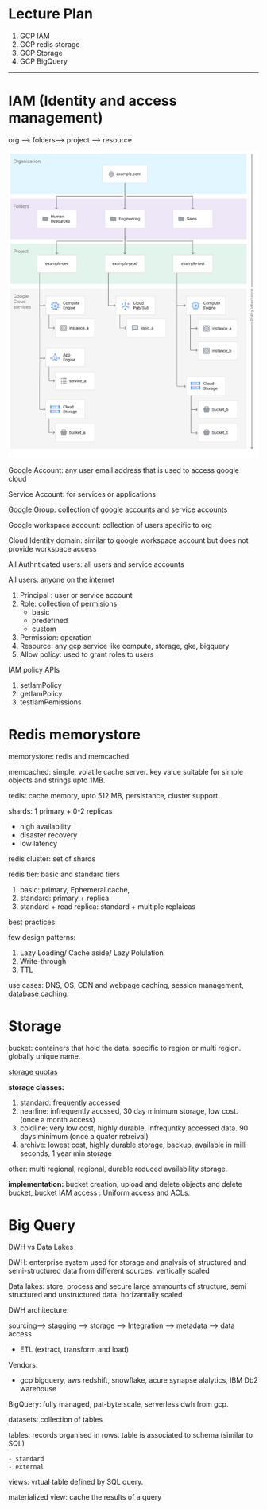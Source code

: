 # Lecture Plan

1. GCP IAM
2. GCP redis storage
3. GCP Storage
4. GCP BigQuery


---

# IAM (Identity and access management)

org --> folders--> project --> resource

![policy inheritance](./images/policy-inheritance.svg)


Google Account: any user email address that is used to access google cloud

Service Account: for services or applications

Google Group: collection of google accounts and service accounts

Google workspace account: collection of users specific to org

Cloud Identity domain: similar to google workspace account but does not provide workspace access

All Authnticated users: all users and service accounts 

All users: anyone on the internet

1. Principal : user or service account
2. Role: collection of permisions
    - basic
    - predefined
    - custom
3. Permission: operation
4. Resource: any gcp service like compute, storage, gke, bigquery
5. Allow policy: used to grant roles to users

IAM policy APIs

1. setIamPolicy
2. getIamPolicy
3. testIamPemissions


# Redis memorystore

memorystore: redis and memcached

memcached: simple, volatile cache server. key value suitable for simple objects and strings upto 1MB.

redis: cache memory, upto 512 MB, persistance, cluster support.

shards: 1 primary + 0-2 replicas

   - high availability
   - disaster recovery
   - low latency

redis cluster: set of shards

redis tier: basic and standard tiers


1. basic: primary, Ephemeral cache, 
2. standard: primary + replica
3. standard + read replica: standard + multiple replaicas

best practices: 


few design patterns: 

1. Lazy Loading/ Cache aside/ Lazy Polulation
2. Write-through
3. TTL


use cases: DNS, OS, CDN and webpage caching, session management, database caching.

# Storage

bucket: containers that hold the data. specific to region or multi region. globally unique name.


[storage quotas](https://cloud.google.com/storage/quotas)


**storage classes:**


1. standard: frequently accessed
2. nearline: infrequently accssed, 30 day minimum storage, low cost. (once a month access)
3. coldline: very low cost, highly durable, infrequntky accessed data. 90 days minimum (once a quater retreival)
4. archive: lowest cost, highly durable storage, backup, available in milli seconds, 1 year min storage

other: multi regional, regional, durable reduced availability storage.


**implementation:** bucket creation, upload and delete objects and delete bucket, bucket IAM access : Uniform access and ACLs.



# Big Query


DWH vs Data Lakes


DWH: enterprise system used for storage and analysis of structured and semi-structured data from different sources. vertically scaled

Data lakes: store, process and secure large ammounts of structure, semi structured and unstructured data. horizantally scaled


DWH architecture:

sourcing--> stagging --> storage
 --> Integration --> metadata --> data access 

- ETL (extract, transform and load)


Vendors:

- gcp bigquery, aws redshift, snowflake, acure synapse alalytics, IBM Db2 warehouse

BigQuery: fully managed, pat-byte scale, serverless dwh from gcp.


datasets: collection of tables

tables: records organised in rows. table is associated to schema (similar to SQL)

    - standard
    - external

views: vrtual table defined by SQL query.

materialized view: cache the results of a query

